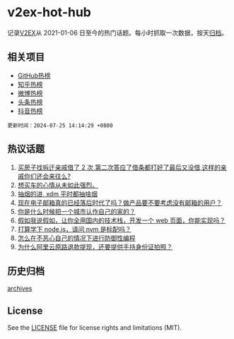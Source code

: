 # v2ex-hot-hub

 记录[V2EX](https://www.v2ex.com/)从 2021-01-06 日至今的热门话题。每小时抓取一次数据，按天[归档](archives)。
 
 ## 相关项目

- [GitHub热榜](https://github.com/lonnyzhang423/github-hot-hub)
- [知乎热榜](https://github.com/lonnyzhang423/zhihu-hot-hub)
- [微博热榜](https://github.com/lonnyzhang423/weibo-hot-hub)
- [头条热榜](https://github.com/lonnyzhang423/toutiao-hot-hub)
- [抖音热榜](https://github.com/lonnyzhang423/douyin-hot-hub)


 `更新时间：2024-07-25 14:14:29 +0800`

## 热议话题

1. [买房子找拆迁亲戚借了 2 次,第二次答应了借条都打好了最后又没借,这样的亲戚你们还会来往么?](https://www.v2ex.com/t/1059724)
1. [想买车的心情从未如此强烈。](https://www.v2ex.com/t/1059802)
1. [抽烟的进, xdm 平时都抽啥烟](https://www.v2ex.com/t/1059875)
1. [现在电子邮箱真的已经落后时代了吗？做产品要不要考虑没有邮箱的用户？](https://www.v2ex.com/t/1059889)
1. [你是什么时候把一个城市认作自己的家的？](https://www.v2ex.com/t/1059771)
1. [假如我说假如，让你全用国内的技术栈，开发一个 web 页面，你能实现吗？](https://www.v2ex.com/t/1059754)
1. [打算学下 node.js，请问 nvm 是标配吗？](https://www.v2ex.com/t/1059859)
1. [怎么在不恶心自己的情况下进行防御性编程](https://www.v2ex.com/t/1059747)
1. [为什么阿里云原路退款提现，还要提供手持身份证拍照？](https://www.v2ex.com/t/1059864)

## 历史归档

[archives](archives)

## License

See the [LICENSE](LICENSE) file for license rights and limitations (MIT).
